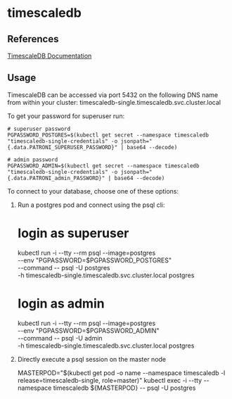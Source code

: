 # timescaledb

## References

[TimescaleDB Documentation](https://docs.timescale.com/timescaledb/latest/overview/)

## Usage

TimescaleDB can be accessed via port 5432 on the following DNS name from within your cluster:
timescaledb-single.timescaledb.svc.cluster.local

To get your password for superuser run:

    # superuser password
    PGPASSWORD_POSTGRES=$(kubectl get secret --namespace timescaledb "timescaledb-single-credentials" -o jsonpath="{.data.PATRONI_SUPERUSER_PASSWORD}" | base64 --decode)

    # admin password
    PGPASSWORD_ADMIN=$(kubectl get secret --namespace timescaledb "timescaledb-single-credentials" -o jsonpath="{.data.PATRONI_admin_PASSWORD}" | base64 --decode)

To connect to your database, choose one of these options:

1. Run a postgres pod and connect using the psql cli:
    # login as superuser
    kubectl run -i --tty --rm psql --image=postgres \
      --env "PGPASSWORD=$PGPASSWORD_POSTGRES" \
      --command -- psql -U postgres \
      -h timescaledb-single.timescaledb.svc.cluster.local postgres

    # login as admin
    kubectl run -i --tty --rm psql --image=postgres \
      --env "PGPASSWORD=$PGPASSWORD_ADMIN" \
      --command -- psql -U admin \
      -h timescaledb-single.timescaledb.svc.cluster.local postgres

2. Directly execute a psql session on the master node

   MASTERPOD="$(kubectl get pod -o name --namespace timescaledb -l release=timescaledb-single, role=master)"
   kubectl exec -i --tty --namespace timescaledb ${MASTERPOD} -- psql -U postgres
